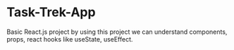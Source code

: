 # Task-Trek-App
Basic React.js project by using this project we can understand components, props, react hooks like useState, useEffect.
